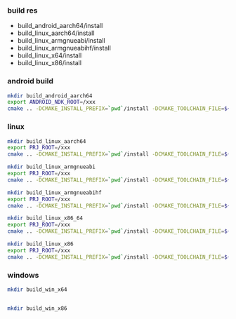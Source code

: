 ### build res
- build_android_aarch64/install
- build_linux_aarch64/install
- build_linux_armgnueabi/install
- build_linux_armgnueabihf/install
- build_linux_x64/install
- build_linux_x86/install


### android build
```bash
mkdir build_android_aarch64
export ANDROID_NDK_ROOT=/xxx
cmake .. -DCMAKE_INSTALL_PREFIX=`pwd`/install -DCMAKE_TOOLCHAIN_FILE=${ANDROID_NDK_ROOT}/build/cmake/android.toolchain.cmake -DANDROID_ABI="arm64-v8a"  -DANDROID_PLATFORM=android-21 -DBUILD_YLIB_ARCH=android -DCMAKE_BUILD_TYPE=Release
```


### linux
```bash
mkdir build_linux_aarch64
export PRJ_ROOT=/xxx
cmake .. -DCMAKE_INSTALL_PREFIX=`pwd`/install -DCMAKE_TOOLCHAIN_FILE=${PRJ_ROOT}/toolchains/linux_aarch64_gcc.cmake -DBUILD_YLIB_ARCH=aarch64 -DCMAKE_BUILD_TYPE=Release
```

```bash
mkdir build_linux_armgnueabi
export PRJ_ROOT=/xxx
cmake .. -DCMAKE_INSTALL_PREFIX=`pwd`/install -DCMAKE_TOOLCHAIN_FILE=${PRJ_ROOT}/toolchains/linux_armgnueabi_gcc.cmake -DBUILD_YLIB_ARCH=armgnueabi -DCMAKE_BUILD_TYPE=Release
```

```bash
mkdir build_linux_armgnueabihf
export PRJ_ROOT=/xxx
cmake .. -DCMAKE_INSTALL_PREFIX=`pwd`/install -DCMAKE_TOOLCHAIN_FILE=${PRJ_ROOT}/toolchains/linux_armgnueabihf_gcc.cmake -DBUILD_YLIB_ARCH=armgnueabihf -DCMAKE_BUILD_TYPE=Release
```

```bash
mkdir build_linux_x86_64
export PRJ_ROOT=/xxx
cmake .. -DCMAKE_INSTALL_PREFIX=`pwd`/install -DCMAKE_TOOLCHAIN_FILE=${PRJ_ROOT}/toolchains/linux_x64_gcc.cmake -DBUILD_YLIB_ARCH=x86_64 -DCMAKE_BUILD_TYPE=Release
```

```bash
mkdir build_linux_x86
export PRJ_ROOT=/xxx
cmake .. -DCMAKE_INSTALL_PREFIX=`pwd`/install -DCMAKE_TOOLCHAIN_FILE=${PRJ_ROOT}/toolchains/linux_x64_gcc_m32.cmake -DBUILD_YLIB_ARCH=x86 -DCMAKE_BUILD_TYPE=Release
```


### windows
```bash
mkdir build_win_x64


mkdir build_win_x86
```